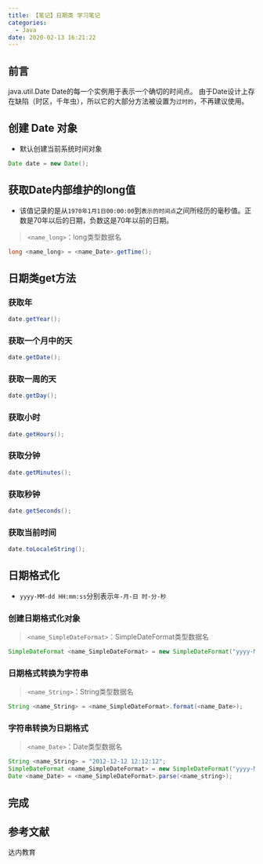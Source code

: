 ```yaml
---
title: 【笔记】日期类 学习笔记
categories:
  - Java
date: 2020-02-13 16:21:22
---
```


## 前言

java.util.Date
Date的每一个实例用于表示一个确切的时间点。
由于Date设计上存在缺陷（时区，千年虫），所以它的大部分方法被设置为`过时的`，不再建议使用。

<!-- more -->

## 创建 Date 对象

- 默认创建当前系统时间对象

``` java
Date date = new Date();
```

## 获取Date内部维护的long值

- 该值记录的是从`1970年1月1日00:00:00`到`表示的时间点`之间所经历的毫秒值。正数是70年以后的日期，负数这是70年以前的日期。

> `<name_long>`：long类型数据名

``` java
long <name_long> = <name_Date>.getTime();
```

## 日期类get方法

### 获取年

``` java
date.getYear();
```

### 获取一个月中的天

``` java
date.getDate();
```

### 获取一周的天

``` java
date.getDay();
```

### 获取小时

``` java
date.getHours();
```

### 获取分钟

``` java
date.getMinutes();
```

### 获取秒钟

``` java
date.getSeconds();
```

### 获取当前时间

``` java
date.toLocaleString();
```

## 日期格式化

- `yyyy-MM-dd HH:mm:ss`分别表示`年-月-日 时-分-秒`

### 创建日期格式化对象

> `<name_SimpleDateFormat>`：SimpleDateFormat类型数据名

``` java
SimpleDateFormat <name_SimpleDateFormat> = new SimpleDateFormat("yyyy-MM-dd HH:mm:ss");
```

### 日期格式转换为字符串

> `<name_String>`：String类型数据名

``` java
String <name_String> = <name_SimpleDateFormat>.format(<name_Date>);
```

### 字符串转换为日期格式

> `<name_Date>`：Date类型数据名

``` java
String <name_String> = "2012-12-12 12:12:12";
SimpleDateFormat <name_SimpleDateFormat> = new SimpleDateFormat("yyyy-MM-dd HH:mm:ss");
Date <name_Date> = <name_SimpleDateFormat>.parse(<name_string>);
```

## 完成

## 参考文献

达内教育

